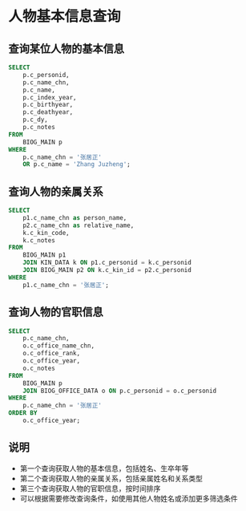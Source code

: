 # 人物基本信息查询

## 查询某位人物的基本信息

```sql
SELECT 
    p.c_personid,
    p.c_name_chn,
    p.c_name,
    p.c_index_year,
    p.c_birthyear,
    p.c_deathyear,
    p.c_dy,
    p.c_notes
FROM 
    BIOG_MAIN p
WHERE 
    p.c_name_chn = '张居正'
    OR p.c_name = 'Zhang Juzheng';
```

## 查询人物的亲属关系

```sql
SELECT 
    p1.c_name_chn as person_name,
    p2.c_name_chn as relative_name,
    k.c_kin_code,
    k.c_notes
FROM 
    BIOG_MAIN p1
    JOIN KIN_DATA k ON p1.c_personid = k.c_personid
    JOIN BIOG_MAIN p2 ON k.c_kin_id = p2.c_personid
WHERE 
    p1.c_name_chn = '张居正';
```

## 查询人物的官职信息

```sql
SELECT 
    p.c_name_chn,
    o.c_office_name_chn,
    o.c_office_rank,
    o.c_office_year,
    o.c_notes
FROM 
    BIOG_MAIN p
    JOIN BIOG_OFFICE_DATA o ON p.c_personid = o.c_personid
WHERE 
    p.c_name_chn = '张居正'
ORDER BY 
    o.c_office_year;
```

## 说明
- 第一个查询获取人物的基本信息，包括姓名、生卒年等
- 第二个查询获取人物的亲属关系，包括亲属姓名和关系类型
- 第三个查询获取人物的官职信息，按时间排序
- 可以根据需要修改查询条件，如使用其他人物姓名或添加更多筛选条件 